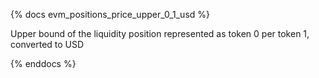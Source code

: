 {% docs evm_positions_price_upper_0_1_usd %}

Upper bound of the liquidity position represented as token 0 per token 1, converted to USD

{% enddocs %}

